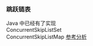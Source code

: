 ### 跳跃链表



Java 中已经有了实现  
ConcurrentSkipListSet  
ConcurrentSkipListMap [参考分析](https://juejin.im/post/5eaf4f0b6fb9a0435b077a76 '跳跃链表')

